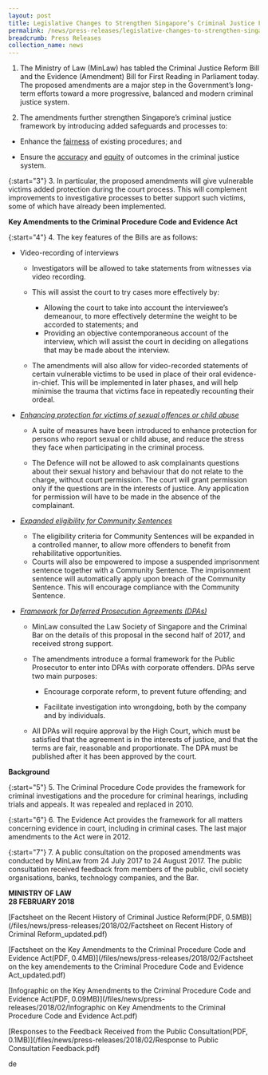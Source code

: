 ```yaml
---
layout: post
title: Legislative Changes to Strengthen Singapore’s Criminal Justice Framework
permalink: /news/press-releases/legislative-changes-to-strengthen-singapores-criminal-justice-fr
breadcrumb: Press Releases
collection_name: news
---
```


1. The Ministry of Law (MinLaw) has tabled the Criminal Justice Reform Bill and the Evidence (Amendment) Bill for First Reading in Parliament today. The proposed amendments are a major step in the Government’s long-term efforts toward a more progressive, balanced and modern criminal justice system.

2. The amendments further strengthen Singapore’s criminal justice framework by introducing added safeguards and processes to:

* Enhance the <u>fairness</u> of existing procedures; and

* Ensure the <u>accuracy</u> and <u>equity</u> of outcomes in the criminal justice system.

{:start="3"}
3. In particular, the proposed amendments will give vulnerable victims added protection during the court process. This will complement improvements to investigative processes to better support such victims, some of which have already been implemented.

**Key Amendments to the Criminal Procedure Code and Evidence Act**

{:start="4"}
4. The key features of the Bills are as follows:
* Video-recording of interviews
    * Investigators will be allowed to take statements from witnesses via video recording.
    * This will assist the court to try cases more effectively by:
    
        * Allowing the court to take into account the interviewee’s demeanour, to more effectively determine the weight to be accorded to statements; and
        * Providing an objective contemporaneous account of the interview, which will assist the court in deciding on allegations that may be made about the interview.
    * The amendments will also allow for video-recorded statements of certain vulnerable victims to be used in place of their oral evidence-in-chief. This will be implemented in later phases, and will help minimise the trauma that victims face in repeatedly recounting their ordeal.
    
* *<u>Enhancing protection for victims of sexual offences or child abuse</u>*

    * A suite of measures have been introduced to enhance protection for persons who report sexual or child abuse, and reduce the stress they face when participating in the criminal process.
    
    * The Defence will not be allowed to ask complainants questions about their sexual history and behaviour that do not relate to the charge, without court permission. The court will grant permission only if the questions are in the interests of justice. Any application for permission will have to be made in the absence of the complainant.
    
* *<u>Expanded eligibility for Community Sentences</u>* 

    * The eligibility criteria for Community Sentences will be expanded in a controlled manner, to allow more offenders to benefit from rehabilitative opportunities.
    * Courts will also be empowered to impose a suspended imprisonment sentence together with a Community Sentence. The imprisonment sentence will automatically apply upon breach of the Community Sentence. This will encourage compliance with the Community Sentence.
    
* *<u>Framework for Deferred Prosecution Agreements (DPAs)</u>*

    * MinLaw consulted the Law Society of Singapore and the Criminal Bar on the details of this proposal in the second half of 2017, and received strong support.
    
    * The amendments introduce a formal framework for the Public Prosecutor to enter into DPAs with corporate offenders. DPAs serve two main purposes:
    
        * Encourage corporate reform, to prevent future offending; and
        
        * Facilitate investigation into wrongdoing, both by the company and by individuals.
        
    * All DPAs will require approval by the High Court, which must be satisfied that the agreement is in the interests of justice, and that the terms are fair, reasonable and proportionate. The DPA must be published after it has been approved by the court.
    
    
**Background**

{:start="5"}
5. The Criminal Procedure Code provides the framework for criminal investigations and the procedure for criminal hearings, including trials and appeals. It was repealed and replaced in 2010.

{:start="6"}
6. The Evidence Act provides the framework for all matters concerning evidence in court, including in criminal cases. The last major amendments to the Act were in 2012.

{:start="7"}
7. A public consultation on the proposed amendments was conducted by MinLaw from 24 July 2017 to 24 August 2017. The public consultation received feedback from members of the public, civil society organisations, banks, technology companies, and the Bar.

**MINISTRY OF LAW**  
**28 FEBRUARY 2018**

[Factsheet on the Recent History of Criminal Justice Reform(PDF, 0.5MB)](/files/news/press-releases/2018/02/Factsheet on Recent History of Criminal Reform_updated.pdf)

[Factsheet on the Key Amendments to the Criminal Procedure Code and Evidence Act(PDF, 0.4MB)](/files/news/press-releases/2018/02/Factsheet on the key amendements to the Criminal Procedure Code and Evidence Act_updated.pdf)

[Infographic on the Key Amendments to the Criminal Procedure Code and Evidence Act(PDF, 0.09MB)](/files/news/press-releases/2018/02/Infographic on Key Amendments to the Criminal Procedure Code and Evidence Act.pdf)

[Responses to the Feedback Received from the Public Consultation(PDF, 0.1MB)](/files/news/press-releases/2018/02/Response to Public Consultation Feedback.pdf)


de
